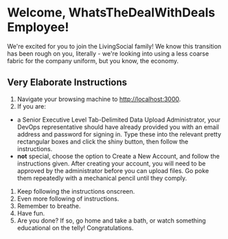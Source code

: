 # Welcome, WhatsTheDealWithDeals Employee!

We're excited for you to join the LivingSocial family!  We know this transition has been rough on you, literally - we're looking into using a less coarse fabric for the company uniform, but you know, the economy.

## Very Elaborate Instructions

1. Navigate your browsing machine to [http://localhost:3000](http://localhost:3000).
1. If you are:
  * a Senior Executive Level Tab-Delimited Data Upload Administrator, your DevOps representative should have already provided you with an email address and password for signing in.  Type these into the relevant pretty rectangular boxes and click the shiny button, then follow the instructions.
  * **not** special, choose the option to Create a New Account, and follow the instructions given.  After creating your account, you will need to be approved by the administrator before you can upload files.  Go poke them  repeatedly with a mechanical pencil until they comply.
1. Keep following the instructions onscreen.
1. Even more following of instructions.
1. Remember to breathe.
1. Have fun.
1. Are you done?  If so, go home and take a bath, or watch something educational on the telly!  Congratulations.

